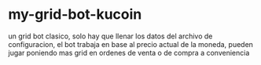 # my-grid-bot-kucoin

un grid bot clasico, solo hay que llenar los datos del archivo de configuracion, el bot trabaja en base al precio actual de la moneda, pueden jugar poniendo mas grid en ordenes de venta o de compra a conveniencia
